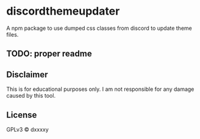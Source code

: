 # discordthemeupdater
A npm package to use dumped css classes from discord to update theme files.

## TODO: proper readme

## Disclaimer
This is for educational purposes only. I am not responsible for any damage caused by this tool.

## License
GPLv3 © dxxxxy